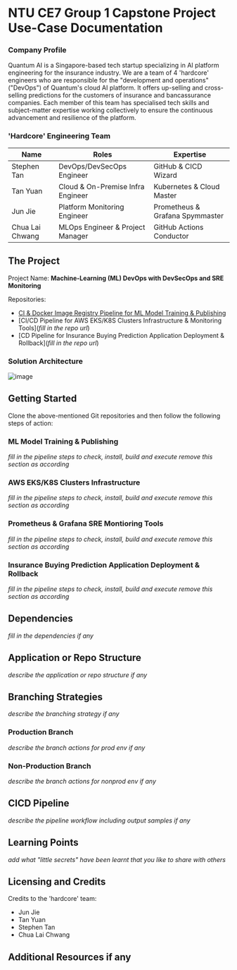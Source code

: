 # NTU CE7 Group 1 Capstone Project Use-Case Documentation

### Company Profile
Quantum AI is a Singapore-based tech startup specializing in AI platform engineering for the insurance industry. We are a team of 4 'hardcore' engineers who are responsible for the "development and operations" ("DevOps") of Quantum's cloud AI platform. It offers up-selling and cross-selling predictions for the customers of insurance and bancassurance companies. Each member of this team has specialised tech skills and subject-matter expertise working collectively to ensure the continuous advancement and resilience of the platform.

### 'Hardcore' Engineering Team
| **Name**                  | **Roles**                           |  **Expertise**                               |
|---------------------------|-------------------------------------|----------------------------------------------|
| Stephen Tan               | DevOps/DevSecOps Engineer           | GitHub & CICD Wizard                         |
| Tan Yuan                  | Cloud & On-Premise Infra Engineer   | Kubernetes & Cloud Master                    |
| Jun Jie                   | Platform Monitoring Engineer        | Prometheus & Grafana Spymmaster              | 
| Chua Lai Chwang           | MLOps Engineer & Project Manager    | GitHub Actions Conductor                     |


## The Project
Project Name: **Machine-Learning (ML) DevOps with DevSecOps and SRE Monitoring**

Repositories:
- [CI & Docker Image Registry Pipeline for ML Model Training & Publishing](https://github.com/lcchua/mlops-project.git)
- [CI/CD Pipeline for AWS EKS/K8S Clusters Infrastructure & Monitoring Tools](_fill in the repo url_)
- [CD Pipeline for Insurance Buying Prediction Application Deployment & Rollback](_fill in the repo url_)
 
### Solution Architecture
![image](https://github.com/user-attachments/assets/3b9dbbff-6ce5-4776-bcd9-6eb3dd928eef)

## Getting Started
Clone the above-mentioned Git repositories and then follow the following steps of action:

### ML Model Training & Publishing
_fill in the pipeline steps to check, install, build and execute_
_remove this section as according_

### AWS EKS/K8S Clusters Infrastructure
_fill in the pipeline steps to check, install, build and execute_
_remove this section as according_

### Prometheus & Grafana SRE Montioring Tools
_fill in the pipeline steps to check, install, build and execute_
_remove this section as according_

### Insurance Buying Prediction Application Deployment & Rollback
_fill in the pipeline steps to check, install, build and execute_
_remove this section as according_

## Dependencies
_fill in the dependencies if any_

## Application or Repo Structure
_describe the application or repo structure if any_

## Branching Strategies
_describe the branching strategy if any_

### Production Branch
_describe the branch actions for prod env if any_

### Non-Production Branch
_describe the branch actions for nonprod env if any_

## CICD Pipeline
_describe the pipeline workflow including output samples if any_

## Learning Points
_add what "little secrets" have been learnt that you like to share with others_ 

## Licensing and Credits
Credits to the 'hardcore' team:
- Jun Jie
- Tan Yuan
- Stephen Tan
- Chua Lai Chwang

## Additional Resources if any

